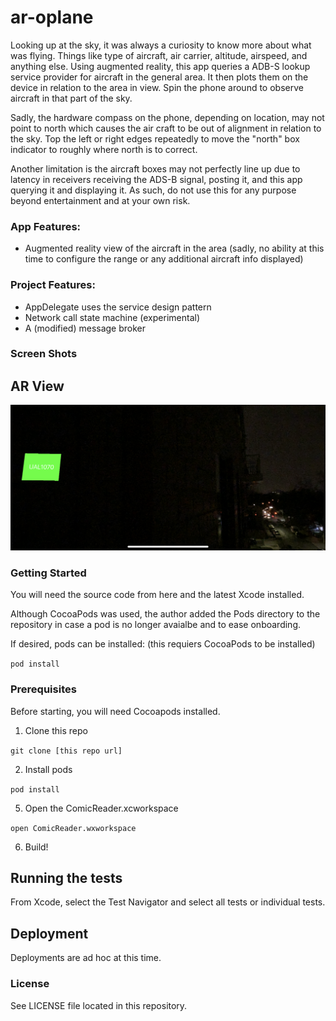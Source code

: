 # ar-oplane

Looking up at the sky, it was always a curiosity to know more about what was flying.  Things like type of aircraft, air carrier, altitude, airspeed, and anything else.  Using augmented reality, this app queries a ADB-S lookup service provider for aircraft in the general area.  It then plots them on the device in relation to the area in view.  Spin the phone around to observe aircraft in that part of the sky.  

Sadly, the hardware compass on the phone, depending on location, may not point to north which causes the air craft to be out of alignment in relation to the sky.  Top the left or right edges repeatedly to move the "north" box indicator to roughly where north is to correct.  

Another limitation is the aircraft boxes may not perfectly line up due to latency in receivers receiving the ADS-B signal, posting it, and this app querying it and displaying it.  As such, do not use this for any purpose beyond entertainment and at your own risk.

### App Features:
* Augmented reality view of the aircraft in the area (sadly, no ability at this time to configure the range or any  additional aircraft info displayed)

### Project Features:
* AppDelegate uses the service design pattern
* Network call state machine (experimental)
* A (modified) message broker 

### Screen Shots

AR View 
--- 
<img src="https://raw.githubusercontent.com/rsbauer/ar-oplane/master/images/arview.png" width="600">

### Getting Started

You will need the source code from here and the latest Xcode installed.  

Although CocoaPods was used, the author added the Pods directory to the repository in case a pod is no longer avaialbe and to ease onboarding.  

If desired, pods can be installed: (this requiers CocoaPods to be installed)

  `pod install`

### Prerequisites

Before starting, you will need Cocoapods installed.  

1. Clone this repo

  `git clone [this repo url]`

2. Install pods

  `pod install`

5. Open the ComicReader.xcworkspace

  `open ComicReader.wxworkspace`

6. Build!

## Running the tests

From Xcode, select the Test Navigator and select all tests or individual tests.  
 
## Deployment

Deployments are ad hoc at this time.

### License

See LICENSE file located in this repository.

